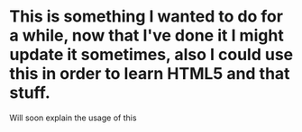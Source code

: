 # This is something I wanted to do for a while, now that I've done it I might update it sometimes, also I could use this in order to learn HTML5 and that stuff.

Will soon explain the usage of this